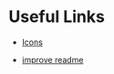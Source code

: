 # Useful Links

- [Icons](https://reactjsexample.com/skill-icons-beautiful-skills-icons-for-your-github-readme/)

- [improve readme](https://www.sitepoint.com/github-profile-readme/)
<!--  -->